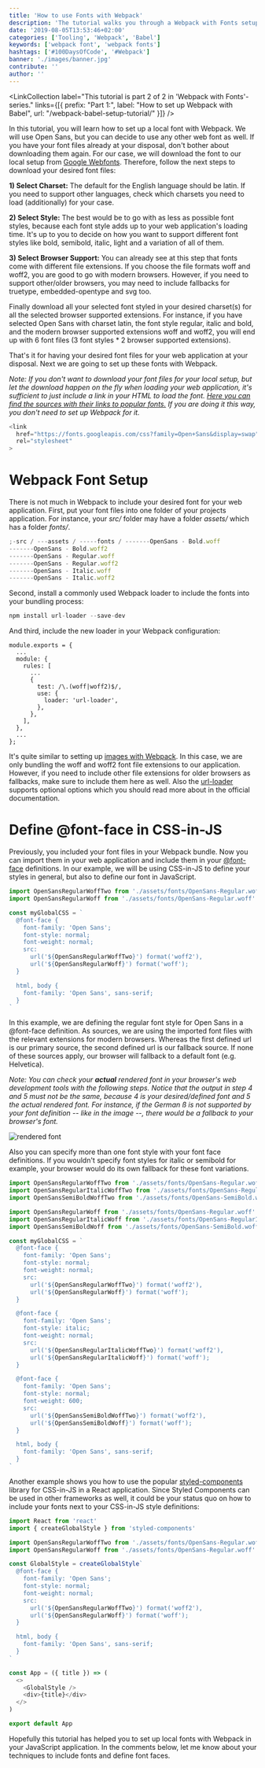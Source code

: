 ```yaml
---
title: 'How to use Fonts with Webpack'
description: 'The tutorial walks you through a Webpack with Fonts setup to load a font as local asset to your JavaScript applications ...'
date: '2019-08-05T13:53:46+02:00'
categories: ['Tooling', 'Webpack', 'Babel']
keywords: ['webpack font', 'webpack fonts']
hashtags: ['#100DaysOfCode', '#Webpack']
banner: './images/banner.jpg'
contribute: ''
author: ''
---
```


<Sponsorship />

<LinkCollection label="This tutorial is part 2 of 2 in 'Webpack with Fonts'-series." links={[{ prefix: "Part 1:", label: "How to set up Webpack with Babel", url: "/webpack-babel-setup-tutorial/" }]} />

In this tutorial, you will learn how to set up a local font with Webpack. We will use Open Sans, but you can decide to use any other web font as well. If you have your font files already at your disposal, don't bother about downloading them again. For our case, we will download the font to our local setup from [Google Webfonts](https://google-webfonts-helper.herokuapp.com). Therefore, follow the next steps to download your desired font files:

**1) Select Charset:** The default for the English language should be latin. If you need to support other languages, check which charsets you need to load (additionally) for your case.

**2) Select Style:** The best would be to go with as less as possible font styles, because each font style adds up to your web application's loading time. It's up to you to decide on how you want to support different font styles like bold, semibold, italic, light and a variation of all of them.

**3) Select Browser Support:** You can already see at this step that fonts come with different file extensions. If you choose the file formats woff and woff2, you are good to go with modern browsers. However, if you need to support other/older browsers, you may need to include fallbacks for truetype, embedded-opentype and svg too.

Finally download all your selected font styled in your desired charset(s) for all the selected browser supported extensions. For instance, if you have selected Open Sans with charset latin, the font style regular, italic and bold, and the modern browser supported extensions woff and woff2, you will end up with 6 font files (3 font styles \* 2 browser supported extensions).

That's it for having your desired font files for your web application at your disposal. Next we are going to set up these fonts with Webpack.

_Note: If you don't want to download your font files for your local setup, but let the download happen on the fly when loading your web application, it's sufficient to just include a link in your HTML to load the font. [Here you can find the sources with their links to popular fonts.](https://fonts.google.com) If you are doing it this way, you don't need to set up Webpack for it._

```javascript
<link
  href="https://fonts.googleapis.com/css?family=Open+Sans&display=swap"
  rel="stylesheet"
>
```

# Webpack Font Setup

There is not much in Webpack to include your desired font for your web application. First, put your font files into one folder of your projects application. For instance, your _src/_ folder may have a folder _assets/_ which has a folder _fonts/_.

```javascript
;-src / ---assets / -----fonts / -------OpenSans - Bold.woff
-------OpenSans - Bold.woff2
-------OpenSans - Regular.woff
-------OpenSans - Regular.woff2
-------OpenSans - Italic.woff
-------OpenSans - Italic.woff2
```

Second, install a commonly used Webpack loader to include the fonts into your bundling process:

```javascript
npm install url-loader --save-dev
```

And third, include the new loader in your Webpack configuration:

```javascript{6,7,8,9,10,11}
module.exports = {
  ...
  module: {
    rules: [
      ...
      {
        test: /\.(woff|woff2)$/,
        use: {
          loader: 'url-loader',
        },
      },
    ],
  },
  ...
};
```

It's quite similar to setting up [images with Webpack](/webpack-images/). In this case, we are only bundling the woff and woff2 font file extensions to our application. However, if you need to include other file extensions for older browsers as fallbacks, make sure to include them here as well. Also the [url-loader](https://github.com/webpack-contrib/url-loader) supports optional options which you should read more about in the official documentation.

# Define @font-face in CSS-in-JS

Previously, you included your font files in your Webpack bundle. Now you can import them in your web application and include them in your [@font-face](https://developer.mozilla.org/en-US/docs/Web/CSS/@font-face) definitions. In our example, we will be using CSS-in-JS to define your styles in general, but also to define our font in JavaScript.

```javascript
import OpenSansRegularWoffTwo from './assets/fonts/OpenSans-Regular.woff2'
import OpenSansRegularWoff from './assets/fonts/OpenSans-Regular.woff'

const myGlobalCSS = `
  @font-face {
    font-family: 'Open Sans';
    font-style: normal;
    font-weight: normal;
    src:
      url('${OpenSansRegularWoffTwo}') format('woff2'),
      url('${OpenSansRegularWoff}') format('woff');
  }

  html, body {
    font-family: 'Open Sans', sans-serif;
  }
`
```

In this example, we are defining the regular font style for Open Sans in a @font-face definition. As sources, we are using the imported font files with the relevant extensions for modern browsers. Whereas the first defined url is our primary source, the second defined url is our fallback source. If none of these sources apply, our browser will fallback to a default font (e.g. Helvetica).

_Note: You can check your **actual** rendered font in your browser's web development tools with the following steps. Notice that the output in step 4 and 5 must not be the same, because 4 is your desired/defined font and 5 the actual rendered font. For instance, if the German ß is not supported by your font definition -- like in the image --, there would be a fallback to your browser's font._

![rendered font](./images/rendered-font.jpg)

Also you can specify more than one font style with your font face definitions. If you wouldn't specify font styles for italic or semibold for example, your browser would do its own fallback for these font variations.

```javascript
import OpenSansRegularWoffTwo from './assets/fonts/OpenSans-Regular.woff2'
import OpenSansRegularItalicWoffTwo from './assets/fonts/OpenSans-RegularItalic.woff2'
import OpenSansSemiBoldWoffTwo from './assets/fonts/OpenSans-SemiBold.woff2'

import OpenSansRegularWoff from './assets/fonts/OpenSans-Regular.woff'
import OpenSansRegularItalicWoff from './assets/fonts/OpenSans-RegularItalic.woff'
import OpenSansSemiBoldWoff from './assets/fonts/OpenSans-SemiBold.woff'

const myGlobalCSS = `
  @font-face {
    font-family: 'Open Sans';
    font-style: normal;
    font-weight: normal;
    src:
      url('${OpenSansRegularWoffTwo}') format('woff2'),
      url('${OpenSansRegularWoff}') format('woff');
  }

  @font-face {
    font-family: 'Open Sans';
    font-style: italic;
    font-weight: normal;
    src:
      url('${OpenSansRegularItalicWoffTwo}') format('woff2'),
      url('${OpenSansRegularItalicWoff}') format('woff');
  }

  @font-face {
    font-family: 'Open Sans';
    font-style: normal;
    font-weight: 600;
    src:
      url('${OpenSansSemiBoldWoffTwo}') format('woff2'),
      url('${OpenSansSemiBoldWoff}') format('woff');
  }

  html, body {
    font-family: 'Open Sans', sans-serif;
  }
`
```

Another example shows you how to use the popular [styled-components](/react-styled-components/) library for CSS-in-JS in a React application. Since Styled Components can be used in other frameworks as well, it could be your status quo on how to include your fonts next to your CSS-in-JS style definitions:

```javascript
import React from 'react'
import { createGlobalStyle } from 'styled-components'

import OpenSansRegularWoffTwo from './assets/fonts/OpenSans-Regular.woff2'
import OpenSansRegularWoff from './assets/fonts/OpenSans-Regular.woff'

const GlobalStyle = createGlobalStyle`
  @font-face {
    font-family: 'Open Sans';
    font-style: normal;
    font-weight: normal;
    src:
      url('${OpenSansRegularWoffTwo}') format('woff2'),
      url('${OpenSansRegularWoff}') format('woff');
  }

  html, body {
    font-family: 'Open Sans', sans-serif;
  }
`

const App = ({ title }) => (
  <>
    <GlobalStyle />
    <div>{title}</div>
  </>
)

export default App
```

Hopefully this tutorial has helped you to set up local fonts with Webpack in your JavaScript application. In the comments below, let me know about your techniques to include fonts and define font faces.
